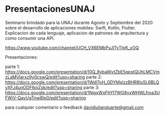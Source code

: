 # PresentacionesUNAJ

Seminario brindado para la UNAJ durante Agosto y Septiembre del 2020 sobre el desarrollo de aplicaciones mobiles: Swift, Kotlin, Flutter. 
Explicacion de cada lenguaje, aplicacion de patrones de arquitectura y como consumir una API. 

https://www.youtube.com/channel/UCH_VX6EMbPvJlTyTIpK_yOQ

Presentaciones:

parte 1: https://docs.google.com/presentation/d/10Q_8vbaWvtZbE5qpstQUhLMCVmzLaMVlarxz9y0cswQ/edit?usp=sharing
parte 2: https://docs.google.com/presentation/d/1Wdl7oH_GDYMsIzzBHR8Iu5L6BLQvXFJ4unODF6ojZsk/edit?usp=sharing
parte 3: https://docs.google.com/presentation/d/1NjpxWxFhYf7WG8yxWHWLfroa3UFWiV-QavUgTnw8Ip0/edit?usp=sharing

para cualquier comentario o feedback davidjulianduarte@gmail.com
